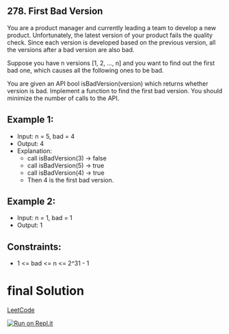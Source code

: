 ## 278. First Bad Version
You are a product manager and currently leading a team to develop a new product. Unfortunately, the latest version of your product fails the quality check. Since each version is developed based on the previous version, all the versions after a bad version are also bad.

Suppose you have n versions [1, 2, ..., n] and you want to find out the first bad one, which causes all the following ones to be bad.

You are given an API bool isBadVersion(version) which returns whether version is bad. Implement a function to find the first bad version. You should minimize the number of calls to the API.

## Example 1:
- Input: n = 5, bad = 4
- Output: 4
- Explanation:
  - call isBadVersion(3) -> false
  - call isBadVersion(5) -> true
  - call isBadVersion(4) -> true
  - Then 4 is the first bad version.

## Example 2:
- Input: n = 1, bad = 1
- Output: 1

## Constraints:
- 1 <= bad <= n <= 2^31 - 1

# final Solution
[LeetCode]()

[![Run on Repl.it](https://repl.it/badge/github/oscharko/JS-LeetCode-278-First-Bad-Version)](https://replit.com/@oscharko/JS-LeetCode-278-First-Bad-Version)